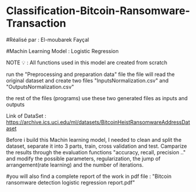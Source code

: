 # Classification-Bitcoin-Ransomware-Transaction
#Réalisé par : El-moubarek Fayçal


#Machin Learning Model : Logistic Regression


NOTE 💡 : All functions used in this model are created from scratch

run the "Preprocessing and preparation data" file
the file will read the original dataset and create two files
"InputsNormalization.csv" and "OutputsNormalization.csv"

the rest of the files (programs) use these two generated files as inputs and outputs

Link of DataSet : https://archive.ics.uci.edu/ml/datasets/BitcoinHeistRansomwareAddressDataset


Before i build this Machin learning model, I needed to clean and split the dataset, separate it into 3 parts, train, cross validation and test.
Camparize the results through the evaluation functions "accuracy, recall, precision .." and modify the possible parameters, regularization, the jump of arrangement(rate learning) and the number of iterations.

#you will also find a complete report of the work in pdf file : "Bitcoin ransomware detection logistic regression report.pdf"


